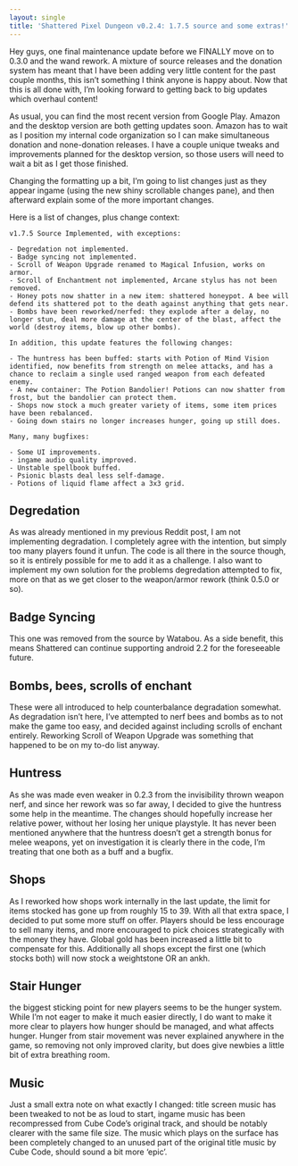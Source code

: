 ```yaml
---
layout: single
title: 'Shattered Pixel Dungeon v0.2.4: 1.7.5 source and some extras!'
---
```

Hey guys, one final maintenance update before we FINALLY move on to 0.3.0 and the wand rework. A mixture of source releases and the donation system has meant that I have been adding very little content for the past couple months, this isn’t something I think anyone is happy about. Now that this is all done with, I’m looking forward to getting back to big updates which overhaul content!

As usual, you can find the most recent version from Google Play. Amazon and the desktop version are both getting updates soon. Amazon has to wait as I position my internal code organization so I can make simultaneous donation and none-donation releases. I have a couple unique tweaks and improvements planned for the desktop version, so those users will need to wait a bit as I get those finished.

Changing the formatting up a bit, I’m going to list changes just as they appear ingame (using the new shiny scrollable changes pane), and then afterward explain some of the more important changes.

Here is a list of changes, plus change context:

```
v1.7.5 Source Implemented, with exceptions:

- Degredation not implemented.
- Badge syncing not implemented.
- Scroll of Weapon Upgrade renamed to Magical Infusion, works on armor.
- Scroll of Enchantment not implemented, Arcane stylus has not been removed.
- Honey pots now shatter in a new item: shattered honeypot. A bee will defend its shattered pot to the death against anything that gets near.
- Bombs have been reworked/nerfed: they explode after a delay, no longer stun, deal more damage at the center of the blast, affect the world (destroy items, blow up other bombs).

In addition, this update features the following changes:

- The huntress has been buffed: starts with Potion of Mind Vision identified, now benefits from strength on melee attacks, and has a chance to reclaim a single used ranged weapon from each defeated enemy.
- A new container: The Potion Bandolier! Potions can now shatter from frost, but the bandolier can protect them.
- Shops now stock a much greater variety of items, some item prices have been rebalanced.
- Going down stairs no longer increases hunger, going up still does.

Many, many bugfixes:

- Some UI improvements.
- ingame audio quality improved.
- Unstable spellbook buffed.
- Psionic blasts deal less self-damage.
- Potions of liquid flame affect a 3x3 grid.
```

## Degredation
As was already mentioned in my previous Reddit post, I am not implementing degradation. I completely agree with the intention, but simply too many players found it unfun. The code is all there in the source though, so it is entirely possible for me to add it as a challenge. I also want to implement my own solution for the problems degredation attempted to fix, more on that as we get closer to the weapon/armor rework (think 0.5.0 or so).

## Badge Syncing
This one was removed from the source by Watabou. As a side benefit, this means Shattered can continue supporting android 2.2 for the foreseeable future.

## Bombs, bees, scrolls of enchant
These were all introduced to help counterbalance degradation somewhat. As degradation isn’t here, I’ve attempted to nerf bees and bombs as to not make the game too easy, and decided against including scrolls of enchant entirely. Reworking Scroll of Weapon Upgrade was something that happened to be on my to-do list anyway.

## Huntress
As she was made even weaker in 0.2.3 from the invisibility thrown weapon nerf, and since her rework was so far away, I decided to give the huntress some help in the meantime. The changes should hopefully increase her relative power, without her losing her unique playstyle. It has never been mentioned anywhere that the huntress doesn’t get a strength bonus for melee weapons, yet on investigation it is clearly there in the code, I’m treating that one both as a buff and a bugfix.

## Shops
As I reworked how shops work internally in the last update, the limit for items stocked has gone up from roughly 15 to 39. With all that extra space, I decided to put some more stuff on offer. Players should be less encourage to sell many items, and more encouraged to pick choices strategically with the money they have. Global gold has been increased a little bit to compensate for this. Additionally all shops except the first one (which stocks both) will now stock a weightstone OR an ankh.

## Stair Hunger
the biggest sticking point for new players seems to be the hunger system. While I’m not eager to make it much easier directly, I do want to make it more clear to players how hunger should be managed, and what affects hunger. Hunger from stair movement was never explained anywhere in the game, so removing not only improved clarity, but does give newbies a little bit of extra breathing room.

## Music
Just a small extra note on what exactly I changed: title screen music has been tweaked to not be as loud to start, ingame music has been recompressed from Cube Code’s original track, and should be notably clearer with the same file size. The music which plays on the surface has been completely changed to an unused part of the original title music by Cube Code, should sound a bit more ‘epic’.
